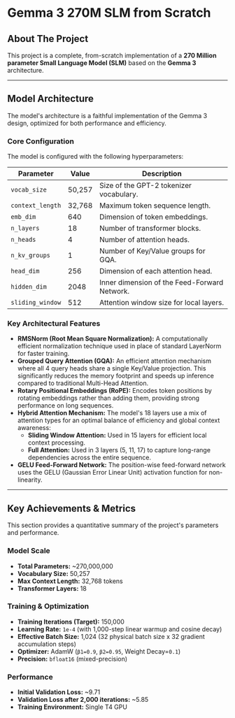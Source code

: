 # Gemma 3 270M SLM from Scratch

## About The Project

This project is a complete, from-scratch implementation of a **270 Million parameter Small Language Model (SLM)** based on the **Gemma 3** architecture.



---

## Model Architecture

The model's architecture is a faithful implementation of the Gemma 3 design, optimized for both performance and efficiency.

### Core Configuration

The model is configured with the following hyperparameters:

| Parameter        | Value    | Description                                  |
| ---------------- | -------- | -------------------------------------------- |
| `vocab_size`     | 50,257   | Size of the GPT-2 tokenizer vocabulary.      |
| `context_length` | 32,768   | Maximum token sequence length.               |
| `emb_dim`        | 640      | Dimension of token embeddings.               |
| `n_layers`       | 18       | Number of transformer blocks.                |
| `n_heads`        | 4        | Number of attention heads.                   |
| `n_kv_groups`    | 1        | Number of Key/Value groups for GQA.          |
| `head_dim`       | 256      | Dimension of each attention head.            |
| `hidden_dim`     | 2048     | Inner dimension of the Feed-Forward Network. |
| `sliding_window` | 512      | Attention window size for local layers.      |

### Key Architectural Features

* **RMSNorm (Root Mean Square Normalization):** A computationally efficient normalization technique used in place of standard LayerNorm for faster training.
* **Grouped Query Attention (GQA):** An efficient attention mechanism where all 4 query heads share a single Key/Value projection. This significantly reduces the memory footprint and speeds up inference compared to traditional Multi-Head Attention.
* **Rotary Positional Embeddings (RoPE):** Encodes token positions by rotating embeddings rather than adding them, providing strong performance on long sequences.
* **Hybrid Attention Mechanism:** The model's 18 layers use a mix of attention types for an optimal balance of efficiency and global context awareness:
    * **Sliding Window Attention:** Used in 15 layers for efficient local context processing.
    * **Full Attention:** Used in 3 layers (5, 11, 17) to capture long-range dependencies across the entire sequence.
* **GELU Feed-Forward Network:** The position-wise feed-forward network uses the GELU (Gaussian Error Linear Unit) activation function for non-linearity.

---

## Key Achievements & Metrics

This section provides a quantitative summary of the project's parameters and performance.

### Model Scale

* **Total Parameters:** ~270,000,000
* **Vocabulary Size:** 50,257
* **Max Context Length:** 32,768 tokens
* **Transformer Layers:** 18

### Training & Optimization

* **Training Iterations (Target):** 150,000
* **Learning Rate:** `1e-4` (with 1,000-step linear warmup and cosine decay)
* **Effective Batch Size:** 1,024 (32 physical batch size x 32 gradient accumulation steps)
* **Optimizer:** AdamW (`β1=0.9`, `β2=0.95`, Weight Decay=`0.1`)
* **Precision:** `bfloat16` (mixed-precision)

### Performance

* **Initial Validation Loss:** ~9.71
* **Validation Loss after 2,000 iterations:** ~5.85
* **Training Environment:** Single T4 GPU
